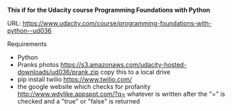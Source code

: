 **This if for the Udacity course Programming Foundations with Python**


URL: https://www.udacity.com/course/programming-foundations-with-python--ud036


Requirements
- Python
- Pranks photos https://s3.amazonaws.com/udacity-hosted-downloads/ud036/prank.zip copy this to a local drive
- pip install twilio https://www.twilio.com/
- the google website which checks for profanity http://www.wdylike.appspot.com/?q= whatever is written after the "=" is checked and a "true" or "false" is returned
